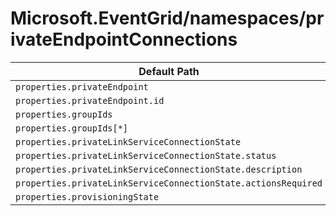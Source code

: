 # Microsoft.EventGrid/namespaces/privateEndpointConnections

| Default Path | Alias |
|---|---|
| `properties.privateEndpoint` | `Microsoft.EventGrid/namespaces/privateEndpointConnections/privateEndpoint` |
| `properties.privateEndpoint.id` | `Microsoft.EventGrid/namespaces/privateEndpointConnections/privateEndpoint.id` |
| `properties.groupIds` | `Microsoft.EventGrid/namespaces/privateEndpointConnections/groupIds` |
| `properties.groupIds[*]` | `Microsoft.EventGrid/namespaces/privateEndpointConnections/groupIds[*]` |
| `properties.privateLinkServiceConnectionState` | `Microsoft.EventGrid/namespaces/privateEndpointConnections/privateLinkServiceConnectionState` |
| `properties.privateLinkServiceConnectionState.status` | `Microsoft.EventGrid/namespaces/privateEndpointConnections/privateLinkServiceConnectionState.status` |
| `properties.privateLinkServiceConnectionState.description` | `Microsoft.EventGrid/namespaces/privateEndpointConnections/privateLinkServiceConnectionState.description` |
| `properties.privateLinkServiceConnectionState.actionsRequired` | `Microsoft.EventGrid/namespaces/privateEndpointConnections/privateLinkServiceConnectionState.actionsRequired` |
| `properties.provisioningState` | `Microsoft.EventGrid/namespaces/privateEndpointConnections/provisioningState` |

